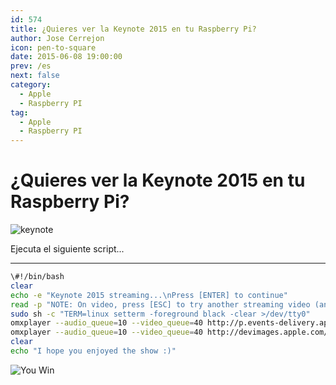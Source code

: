 ```yaml
---
id: 574
title: ¿Quieres ver la Keynote 2015 en tu Raspberry Pi?
author: Jose Cerrejon
icon: pen-to-square
date: 2015-06-08 19:00:00
prev: /es
next: false
category:
  - Apple
  - Raspberry PI
tag:
  - Apple
  - Raspberry PI
---
```


# ¿Quieres ver la Keynote 2015 en tu Raspberry Pi?

![keynote](/images/2015/06/wwdc_2015_apple_0.jpg)

Ejecuta el siguiente script...

- - -
```bash
\#!/bin/bash
clear
echo -e "Keynote 2015 streaming...\nPress [ENTER] to continue"
read -p "NOTE: On video, press [ESC] to try another streaming video (and finger cross)..."
sudo sh -c "TERM=linux setterm -foreground black -clear >/dev/tty0"
omxplayer --audio_queue=10 --video_queue=40 http://p.events-delivery.apple.com.edgesuite.net/15pijbnaefvpoijbaefvpihb06/m3u8/atv_mvp.m3u8
omxplayer --audio_queue=10 --video_queue=40 http://devimages.apple.com/iphone/samples/bipbop/gear1/prog_index.m3u8
clear
echo "I hope you enjoyed the show :)"
```

![You Win](/images/yeah.jpg)
